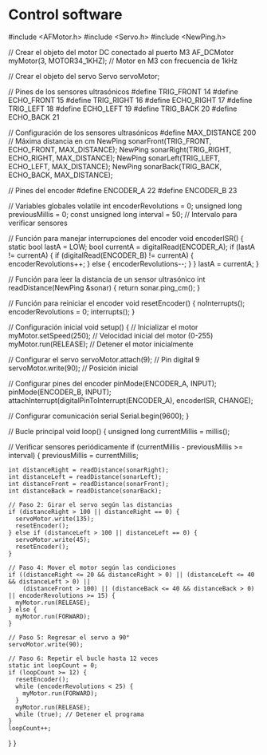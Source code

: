 Control software
====

#include <AFMotor.h>
#include <Servo.h>
#include <NewPing.h>

// Crear el objeto del motor DC conectado al puerto M3
AF_DCMotor myMotor(3, MOTOR34_1KHZ); // Motor en M3 con frecuencia de 1kHz

// Crear el objeto del servo
Servo servoMotor;

// Pines de los sensores ultrasónicos
#define TRIG_FRONT 14
#define ECHO_FRONT 15
#define TRIG_RIGHT 16
#define ECHO_RIGHT 17
#define TRIG_LEFT 18
#define ECHO_LEFT 19
#define TRIG_BACK 20
#define ECHO_BACK 21

// Configuración de los sensores ultrasónicos
#define MAX_DISTANCE 200 // Máxima distancia en cm
NewPing sonarFront(TRIG_FRONT, ECHO_FRONT, MAX_DISTANCE);
NewPing sonarRight(TRIG_RIGHT, ECHO_RIGHT, MAX_DISTANCE);
NewPing sonarLeft(TRIG_LEFT, ECHO_LEFT, MAX_DISTANCE);
NewPing sonarBack(TRIG_BACK, ECHO_BACK, MAX_DISTANCE);

// Pines del encoder
#define ENCODER_A 22
#define ENCODER_B 23

// Variables globales
volatile int encoderRevolutions = 0;
unsigned long previousMillis = 0;
const unsigned long interval = 50; // Intervalo para verificar sensores

// Función para manejar interrupciones del encoder
void encoderISR() {
  static bool lastA = LOW;
  bool currentA = digitalRead(ENCODER_A);
  if (lastA != currentA) {
    if (digitalRead(ENCODER_B) != currentA) {
      encoderRevolutions++;
    } else {
      encoderRevolutions--;
    }
  }
  lastA = currentA;
}

// Función para leer la distancia de un sensor ultrasónico
int readDistance(NewPing &sonar) {
  return sonar.ping_cm();
}

// Función para reiniciar el encoder
void resetEncoder() {
  noInterrupts();
  encoderRevolutions = 0;
  interrupts();
}

// Configuración inicial
void setup() {
  // Inicializar el motor
  myMotor.setSpeed(250); // Velocidad inicial del motor (0-255)
  myMotor.run(RELEASE);  // Detener el motor inicialmente

  // Configurar el servo
  servoMotor.attach(9); // Pin digital 9
  servoMotor.write(90); // Posición inicial

  // Configurar pines del encoder
  pinMode(ENCODER_A, INPUT);
  pinMode(ENCODER_B, INPUT);
  attachInterrupt(digitalPinToInterrupt(ENCODER_A), encoderISR, CHANGE);

  // Configurar comunicación serial
  Serial.begin(9600);
}

// Bucle principal
void loop() {
  unsigned long currentMillis = millis();

  // Verificar sensores periódicamente
  if (currentMillis - previousMillis >= interval) {
    previousMillis = currentMillis;

    int distanceRight = readDistance(sonarRight);
    int distanceLeft = readDistance(sonarLeft);
    int distanceFront = readDistance(sonarFront);
    int distanceBack = readDistance(sonarBack);

    // Paso 2: Girar el servo según las distancias
    if (distanceRight > 100 || distanceRight == 0) {
      servoMotor.write(135);
      resetEncoder();
    } else if (distanceLeft > 100 || distanceLeft == 0) {
      servoMotor.write(45);
      resetEncoder();
    }

    // Paso 4: Mover el motor según las condiciones
    if ((distanceRight <= 20 && distanceRight > 0) || (distanceLeft <= 40 && distanceLeft > 0) ||
        (distanceFront > 100) || (distanceBack <= 40 && distanceBack > 0) || encoderRevolutions >= 15) {
      myMotor.run(RELEASE);
    } else {
      myMotor.run(FORWARD);
    }

    // Paso 5: Regresar el servo a 90°
    servoMotor.write(90);

    // Paso 6: Repetir el bucle hasta 12 veces
    static int loopCount = 0;
    if (loopCount >= 12) {
      resetEncoder();
      while (encoderRevolutions < 25) {
        myMotor.run(FORWARD);
      }
      myMotor.run(RELEASE);
      while (true); // Detener el programa
    }
    loopCount++;
  }
}
